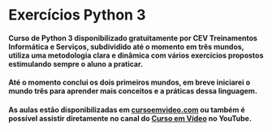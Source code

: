 # Exercícios Python 3
#### Curso de Python 3 disponibilizado gratuitamente por CEV Treinamentos Informática e Serviços, subdividido até o momento em três mundos, utiliza uma metodologia clara e dinâmica com vários exercícios propostos estimulando sempre o aluno a praticar.
#### Até o momento conclui os dois primeiros mundos, em breve iniciarei o mundo três para aprender mais conceitos e a práticas dessa linguagem.
#### As aulas estão disponibilizadas em [cursoemvideo.com](https://www.cursoemvideo.com/ "cursoemvideo.com") ou também é possível assistir diretamente no canal do [Curso em Vídeo](https://www.youtube.com/channel/UCrWvhVmt0Qac3HgsjQK62FQ "Curso em Vídeo") no YouTube.
